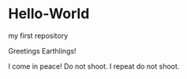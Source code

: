# Hello-World
my first repository

Greetings Earthlings!

I come in peace! Do not shoot. I repeat do not shoot.
